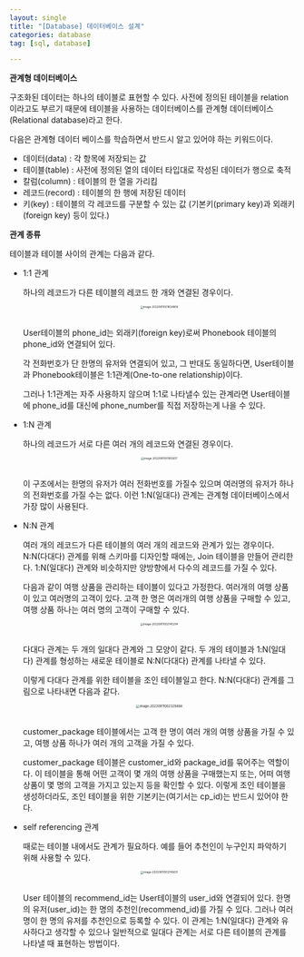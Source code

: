 ```yaml
---
layout: single
title: "[Database] 데이터베이스 설계"
categories: database
tag: [sql, database]

---
```


**관계형 데이터베이스**

구조화된 데이터는 하나의 테이블로 표현할 수 있다. 사전에 정의된 테이블을 relation이라고도 부르기 때문에 테이블을 사용하는 데이터베이스를 관계형 데이터베이스(Relational database)라고 한다.

다음은 관계형 데이터 베이스를 학습하면서 반드시 알고 있어야 하는 키워드이다.

- 데이터(data) : 각 항목에 저장되는 값
- 테이블(table) : 사전에 정의된 열의 데이터 타입대로 작성된 데이터가 행으로 축적
- 칼럼(column) : 테이블의 한 열을 가리킴
- 레코드(record) : 테이블의 한 행에 저장된 데이터
- 키(key) : 테이블의 각 레코드를 구분할 수 있는 값 (기본키(primary key)과 외래키(foreign key) 등이 있다.)

**관계 종류**

테이블과 테이블 사이의 관계는 다음과 같다.

- 1:1 관계

  하나의 레코드가 다른 테이블의 레코드 한 개와 연결된 경우이다.

  <center>

  <img src="../../images/2022-08-11-db_third/image-20220811001834808.png" alt="image-20220811001834808" style="zoom:33%;" />

  </center><br>

  User테이블의 phone_id는 외래키(foreign key)로써 Phonebook 테이블의 phone_id와 연결되어 있다.

  각 전화번호가 단 한명의 유저와 연결되어 있고, 그 반대도 동일하다면, User테이블과 Phonebook테이블은 1:1관계(One-to-one relationship)이다.

  그러나 1:1관계는 자주 사용하지 않으며 1:1로 나타낼수 있는 관계라면 User테이블에 phone_id를 대신에 phone_number를 직접 저장하는게 나을 수 있다.

- 1:N 관계

  하나의 레코드가 서로 다른 여러 개의 레코드와 연결된 경우이다.

  <center>

  <img src="../../images/2022-08-11-db_third/image-20220811001812617.png" alt="image-20220811001812617" style="zoom:33%;" />

  </center><br>

  이 구조에서는 한명의 유저가 여러 전화번호를 가질수 있으며 여러명의 유저가 하나의 전화번호를 가질 수는 없다. 이런 1:N(일대다) 관계는 관계형 데이터베이스에서 가장 많이 사용된다.

- N:N 관계

  여러 개의 레코드가 다른 테이블의 여러 개의 레코드와 관계가 있는 경우이다. N:N(다대다) 관계를 위해 스키마를 디자인할 때에는, Join 테이블을 만들어 관리한다. 1:N(일대다) 관계와 비슷하지만 양방향에서 다수의 레코드를 가질 수 있다.

  다음과 같이 여행 상품을 관리하는 테이블이 있다고 가정한다. 여러개의 여행 상품이 있고 여러명의 고객이 있다. 고객 한 명은 여러개의 여행 상품을 구매할 수 있고, 여행 상품 하나는 여러 명의 고객이 구매할 수 있다.

  <center>

  <img src="../../images/2022-08-11-db_third/image-20220811002145294.png" alt="image-20220811002145294" style="zoom:33%;" />

  </center><br>

  다대다 관계는 두 개의 일대다 관계와 그 모양이 같다. 두 개의 테이블과 1:N(일대다) 관계를 형성하는 새로운 테이블로 N:N(다대다) 관계를 나타낼 수 있다.

  이렇게 다대다 관계를 위한 테이블을 조인 테이블일고 한다. N:N(다대다) 관계를 그림으로 나타내면 다음과 같다.

  <center>

  <img src="../../images/2022-08-11-db_third/image-20220811002329484.png" alt="image-20220811002329484" style="zoom:40%;" />

  </center><br>

  customer_package 테이블에서는 고객 한 명이 여러 개의 여행 상품을 가질 수 있고, 여행 상품 하나가 여러 개의 고객을 가질 수 있다.

  customer_package 테이블은 customer_id와 package_id를 묶어주는 역할이다. 이 테이블을 통해 어떤 고객이 몇 개의 여행 상품을 구매했는지 또는, 어떠 여행 상품이 몇 명의 고객을 가지고 있는지 등을 확인할 수 있다. 이렇게 조인 테이블을 생성하더라도, 조인 테이블을 위한 기본키는(여기서는 cp_id)는 반드시 있어야 한다.

- self referencing 관계

  때로는 테이블 내에서도 관계가 필요하다. 예를 들어 추천인이 누구인지 파악하기 위해 사용할 수 있다.

  <center>

  <img src="../../images/2022-08-11-db_third/image-20220811003745631.png" alt="image-20220811003745631" style="zoom:33%;" />

  </center><br>

  User 테이블의 recommend_id는 User테이블의 user_id와 연결되어 있다. 한명의 유저(user_id)는 한 명의 추천인(recommend_id)를 가질 수 있다. 그러나 여러 명이 한 명의 유저를 추천인으로 등록할 수 있다. 이 관계는 1:N(일대다) 관계와 유사하다고 생각할 수 있으나 일반적으로 일대다 관계는 서로 다른 테이블의 관계를 나타낼 때 표현하는 방법이다.


